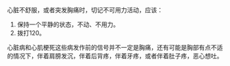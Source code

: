 
心脏不舒服，或者突发胸痛时，切记不可用力活动，应该：
1. 保持一个平静的状态，不动、不用力。
2. 拨打120。

心脏病和心肌梗死这些病发作前的信号并不一定是胸痛，还有可能是胸部有点不适的情况下，伴着肩膀发沉，伴着后背疼，伴着牙疼，或者伴着肚子疼，恶心想吐。